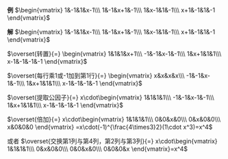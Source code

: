 **例**
$\begin{vmatrix}
1&-1&1&x-1\\\ 
1&-1&x+1&-1\\\  
1&x-1&1&-1\\\ 
x+1&-1&1&-1
\end{vmatrix}$

**解**
$\begin{vmatrix}
1&-1&1&x-1\\\ 
1&-1&x+1&-1\\\  
1&x-1&1&-1\\\ 
x+1&-1&1&-1
\end{vmatrix}$

$\overset{转置}{=}
\begin{vmatrix}
1&1&1&x+1\\\ 
-1&-1&x-1&-1\\\  
1&x+1&1&1\\\ 
x-1&-1&-1&-1
\end{vmatrix}$

$\overset{每行乘1或-1加到第1行}{=}
\begin{vmatrix}
x&x&x&x\\\ 
-1&-1&x-1&-1\\\  
1&x+1&1&1\\\ 
x-1&-1&-1&-1
\end{vmatrix}$

$\overset{提取公因子}{=}
x\cdot\begin{vmatrix}
1&1&1&1\\\ 
-1&-1&x-1&-1\\\  
1&x+1&1&1\\\ 
x-1&-1&-1&-1
\end{vmatrix}$

$\overset{倍加}{=}
x\cdot\begin{vmatrix}
1&1&1&1\\\ 
0&0&x&0\\\  
0&x&0&0\\\ 
x&0&0&0
\end{vmatrix}
=x\cdot(-1)^{\frac{4\times3}2}(1\cdot x^3)=x^4$

或者
$\overset{交换第1列与第4列，第2列与第3列}{=}
x\cdot\begin{vmatrix}
1&1&1&1\\\ 
0&x&0&0\\\  
0&0&x&0\\\ 
0&0&0&x
\end{vmatrix}=x^4$